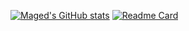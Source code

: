 [![Maged's GitHub stats](https://github-readme-stats.vercel.app/api?username=magedhelmy1&show_icons=true&theme=radical)](https://github.com/magedhelmy1/repo)
[![Readme Card](https://github-readme-stats.vercel.app/api/pin/?username=magedhelmy1&repo=repo)](https://github.com/anuraghazra/github-readme-stats)
